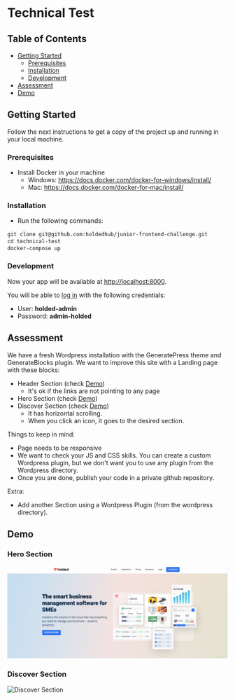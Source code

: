 # Technical Test

## Table of Contents

- [Getting Started](#getting-started)
  - [Prerequisites](#prerequisites)
  - [Installation](#installation)
  - [Development](#development)
- [Assessment](#assessment)
- [Demo](#demo)
  
## Getting Started

Follow the next instructions to get a copy of the project up and running in your local machine.

### Prerequisites

- Install Docker in your machine
    - Windows: https://docs.docker.com/docker-for-windows/install/
    - Mac: https://docs.docker.com/docker-for-mac/install/


### Installation

- Run the following commands:
```
git clone git@github.com:holdedhub/junior-frontend-challenge.git
cd technical-test
docker-compose up
```

### Development

Now your app will be available at [http://localhost:8000](http://localhost:8000).

You will be able to [log in](http://localhost:8000/wp-admin) with the following credentials:

- User: **holded-admin**
- Password: **admin-holded** 

## Assessment

We have a fresh Wordpress installation with the GeneratePress theme and GenerateBlocks plugin. We want to improve this
site with a Landing page with these blocks:
 
 - Header Section (check [Demo](#hero-section))
    - It's ok if the links are not pointing to any page
 - Hero Section (check [Demo](#hero-section))
 - Discover Section (check [Demo](#discover-section))
    - It has horizontal scrolling.
    - When you click an icon, it goes to the desired section.

Things to keep in mind:
 
 - Page needs to be responsive
 - We want to check your JS and CSS skills. You can create a custom Wordpress plugin, but we don't want you to use any
 plugin from the Wordpress directory.
 - Once you are done, publish your code in a private github repository.

Extra:
 - Add another Section using a Wordpress Plugin (from the wordpress directory).
 
## Demo

### Hero Section

![Hero Section](/docs/hero.png)

### Discover Section

![Discover Section](/docs/discover.gif)
